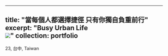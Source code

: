 
---
title: "當每個人都選擇捷徑 只有你獨自負重前行"
excerpt: "Busy Urban Life<br/><img src='/當每個人都選擇捷徑 只有你獨自負重前行.jpeg'>"
collection: portfolio
---

23, 台中, Taiwan
